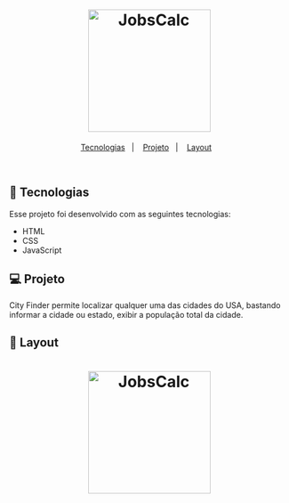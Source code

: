 <h1 align="center">
  <img alt="JobsCalc" title="JobsCalc" src="https://imgur.com/gKKIlPu.png" width="220px" />
</h1>

<p align="center">
  <a href="#-tecnologias">Tecnologias</a>&nbsp;&nbsp;&nbsp;|&nbsp;&nbsp;&nbsp;
  <a href="#-projeto">Projeto</a>&nbsp;&nbsp;&nbsp;|&nbsp;&nbsp;&nbsp;
  <a href="#-layout">Layout</a>&nbsp;&nbsp;&nbsp;
</p>

<br>


## 🚀 Tecnologias

Esse projeto foi desenvolvido com as seguintes tecnologias:

- HTML
- CSS
- JavaScript


## 💻 Projeto

City Finder permite localizar qualquer uma das cidades do USA, bastando informar a cidade ou estado, exibir a população total da cidade.

## 🔖 Layout
<h1 align="center">
  <img alt="JobsCalc" title="JobsCalc" src="https://imgur.com/a4cii3w.png" width="220px" />
</h1>


  



